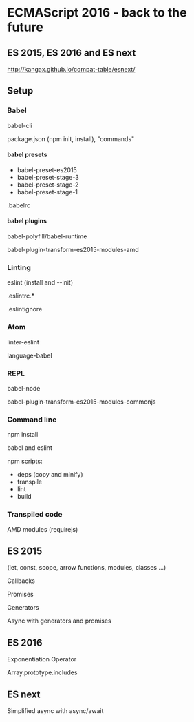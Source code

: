 # ECMAScript 2016 - back to the future

## ES 2015, ES 2016 and ES next
http://kangax.github.io/compat-table/esnext/

## Setup
### Babel
babel-cli

package.json (npm init, install), "commands"

#### babel presets
* babel-preset-es2015
* babel-preset-stage-3
* babel-preset-stage-2
* babel-preset-stage-1

.babelrc

#### babel plugins
babel-polyfill/babel-runtime

babel-plugin-transform-es2015-modules-amd

### Linting
eslint (install and --init)

.eslintrc.*

.eslintignore

### Atom
linter-eslint

language-babel

### REPL
babel-node

babel-plugin-transform-es2015-modules-commonjs


### Command line
npm install

babel and eslint

npm scripts:
* deps (copy and minify)
* transpile
* lint
* build

### Transpiled code
AMD modules (requirejs)


## ES 2015
(let, const, scope, arrow functions, modules, classes ...)

Callbacks

Promises

Generators

Async with generators and promises

## ES 2016
Exponentiation Operator

Array.prototype.includes


## ES next
Simplified async with async/await
